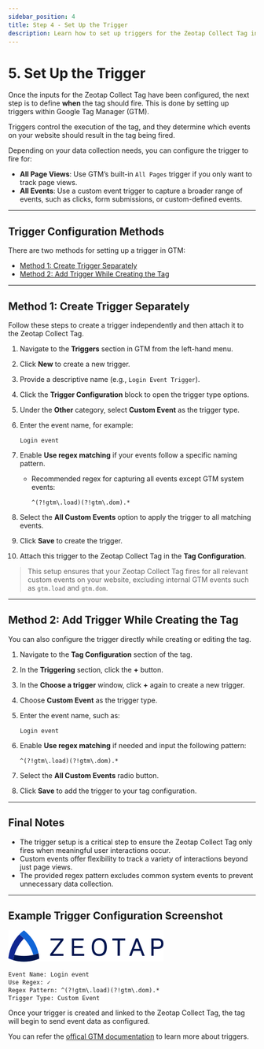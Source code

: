 ```yaml
---
sidebar_position: 4
title: Step 4 - Set Up the Trigger
description: Learn how to set up triggers for the Zeotap Collect Tag in Google Tag Manager to control when the tag should fire based on custom events or page views.
---
```


# 5. Set Up the Trigger

Once the inputs for the Zeotap Collect Tag have been configured, the next step is to define **when** the tag should fire. This is done by setting up triggers within Google Tag Manager (GTM).

Triggers control the execution of the tag, and they determine which events on your website should result in the tag being fired. 

Depending on your data collection needs, you can configure the trigger to fire for:

- **All Page Views**: Use GTM’s built-in `All Pages` trigger if you only want to track page views.
- **All Events**: Use a custom event trigger to capture a broader range of events, such as clicks, form submissions, or custom-defined events.

---

## Trigger Configuration Methods

There are two methods for setting up a trigger in GTM:

- [Method 1: Create Trigger Separately](#method-1-create-trigger-separately)
- [Method 2: Add Trigger While Creating the Tag](#method-2-add-trigger-while-creating-the-tag)

---

## Method 1: Create Trigger Separately

Follow these steps to create a trigger independently and then attach it to the Zeotap Collect Tag.

1. Navigate to the **Triggers** section in GTM from the left-hand menu.
2. Click **New** to create a new trigger.
3. Provide a descriptive name (e.g., `Login Event Trigger`).
4. Click the **Trigger Configuration** block to open the trigger type options.
5. Under the **Other** category, select **Custom Event** as the trigger type.
6. Enter the event name, for example:

   ```text
   Login event
   ```

7. Enable **Use regex matching** if your events follow a specific naming pattern.

   - Recommended regex for capturing all events except GTM system events:

     ```text
     ^(?!gtm\.load)(?!gtm\.dom).*
     ```

8. Select the **All Custom Events** option to apply the trigger to all matching events.
9. Click **Save** to create the trigger.
10. Attach this trigger to the Zeotap Collect Tag in the **Tag Configuration**.

> This setup ensures that your Zeotap Collect Tag fires for all relevant custom events on your website, excluding internal GTM events such as `gtm.load` and `gtm.dom`.

---

## Method 2: Add Trigger While Creating the Tag

You can also configure the trigger directly while creating or editing the tag.

1. Navigate to the **Tag Configuration** section of the tag.
2. In the **Triggering** section, click the **+** button.
3. In the **Choose a trigger** window, click **+** again to create a new trigger.
4. Choose **Custom Event** as the trigger type.
5. Enter the event name, such as:

   ```text
   Login event
   ```

6. Enable **Use regex matching** if needed and input the following pattern:

   ```text
   ^(?!gtm\.load)(?!gtm\.dom).*
   ```

7. Select the **All Custom Events** radio button.
8. Click **Save** to add the trigger to your tag configuration.

---

## Final Notes

- The trigger setup is a critical step to ensure the Zeotap Collect Tag only fires when meaningful user interactions occur.
- Custom events offer flexibility to track a variety of interactions beyond just page views.
- The provided regex pattern excludes common system events to prevent unnecessary data collection.

---

## Example Trigger Configuration Screenshot

![Example Custom Event Trigger](../../../static/img/zeotap_logo.svg)

```text
Event Name: Login event
Use Regex: ✓
Regex Pattern: ^(?!gtm\.load)(?!gtm\.dom).*
Trigger Type: Custom Event
```

Once your trigger is created and linked to the Zeotap Collect Tag, the tag will begin to send event data as configured.

You can refer the [offical GTM documentation](https://support.google.com/tagmanager/answer/7679316?hl=en) to learn more about triggers.

